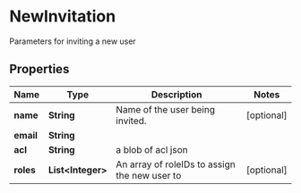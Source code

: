 

# NewInvitation

Parameters for inviting a new user
## Properties

Name | Type | Description | Notes
------------ | ------------- | ------------- | -------------
**name** | **String** | Name of the user being invited. |  [optional]
**email** | **String** |  | 
**acl** | **String** | a blob of acl json | 
**roles** | **List&lt;Integer&gt;** | An array of roleIDs to assign the new user to |  [optional]



